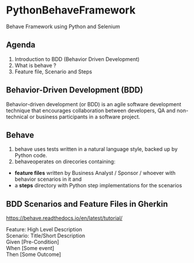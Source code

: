 # PythonBehaveFramework

Behave Framework using Python and Selenium

## Agenda

1. Introduction to BDD (Behavior Driven Development)
2. What is behave ?
3. Feature file, Scenario and Steps

## Behavior-Driven Development (BDD)

Behavior-driven development (or BDD) is an agile software development technique that encourages collaboration between developers, QA and non-technical or business participants in a software project.

## Behave

1. behave uses tests written in a natural language style, backed up by Python code.
2. behaveoperates on direcories containing:

- <b>feature files</b> written by Business Analyst / Sponsor / whoever with behavior scenarios in it and
- a <b>steps</b> directory with Python step implementations for the scenarios

## BDD Scenarios and Feature Files in Gherkin

https://behave.readthedocs.io/en/latest/tutorial/

Feature: High Level Description
<br>Scenario: Title/Short Description
<br>Given [Pre-Condition]
<br>When [Some event]
<br>Then [Some Outcome]
